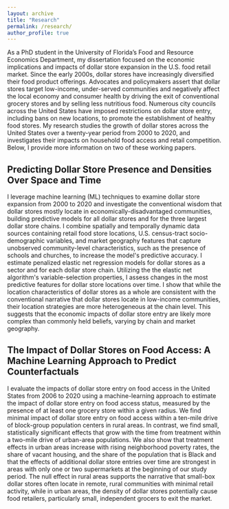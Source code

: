 ```yaml
---
layout: archive
title: "Research"
permalink: /research/
author_profile: true
---
```


As a PhD student in the University of Florida’s Food and Resource Economics Department, my dissertation focused on the economic implications and impacts of dollar store expansion in the U.S. food retail market. Since the early 2000s, dollar stores have increasingly diversified their food product offerings. Advocates and policymakers assert that dollar stores target low-income, under-served communities and negatively affect the local economy and consumer health by driving the exit of conventional grocery stores and by selling less nutritious food. Numerous city councils across the United States have imposed restrictions on dollar store entry, including bans on new locations, to promote the establishment of healthy food stores. My research studies the growth of dollar stores across the United States over a twenty-year period from 2000 to 2020, and investigates their impacts on household food access and retail competition. Below, I provide more information on two of these working papers. 

## Predicting Dollar Store Presence and Densities Over Space and Time

I leverage machine learning (ML) techniques to examine dollar store expansion from 2000 to 2020 and investigate the conventional wisdom that dollar stores mostly locate in economically-disadvantaged communities, building predictive models for all dollar stores and for the three largest dollar store chains. I combine spatially and temporally dynamic data sources containing retail food store locations, U.S. census-tract socio-demographic variables, and market geography features that capture unobserved community-level characteristics, such as the presence of schools and churches, to increase the model's predictive accuracy. I estimate penalized elastic net regression models for dollar stores as a sector and for each dollar store chain. Utilizing the the elastic net algorithm's variable-selection properties, I assess changes in the most predictive features for dollar store locations over time. I show that while the location characteristics of dollar stores as a whole are consistent with the conventional narrative that dollar stores locate in low-income communities, their location strategies are more heterogeneous at the chain level. This suggests that the economic impacts of dollar store entry are likely more complex than commonly held beliefs, varying by chain and market geography.  <!-- Here is a link to the [Working Paper](/files/papers/predicting_dollar_store_entries_and_densities_over_space_and_time.pdf){: .btn--research}. My co-authors include Conner Mullally from the University of Florida's Food and Resource Economics Department, Richard Volpe from California Polytechnic State University, and Alexander Stevens from USDA, ERS.  -->

## The Impact of Dollar Stores on Food Access: A Machine Learning Approach to Predict Counterfactuals 

I evaluate the impacts of dollar store entry on food access in the United States from 2006 to 2020 using a machine-learning approach to estimate the impact of dollar store entry on food access status, measured by the presence of at least one grocery store within a given radius. We find minimal impact of dollar store entry on food access within a ten-mile drive of block-group population centers in rural areas. In contrast, we find small, statistically significant effects that grow with the time from treatment within a two-mile drive of urban-area populations. We also show that treatment effects in urban areas increase with rising neighborhood poverty rates, the share of vacant housing, and the share of the population that is Black and that the effects of additional dollar store entries over time are strongest in areas with only one or two supermarkets at the beginning of our study period. The null effect in rural areas supports the narrative that small-box dollar stores often locate in remote, rural communities with minimal retail activity, while in urban areas, the density of dollar stores potentially cause food retailers, particularly small, independent grocers to exit the market. <!-- Here is a link to the [Working Paper](/files/papers/dollar_stores_and_food_access.pdf){: .btn--research}. My co-authors include Conner Mullally and Jaclyn Kropp from the University of Florida's Food and Resource Economics Department, Richard Volpe from California Polytechnic State University, and Alexander Stevens from USDA, ERS.  --> 
